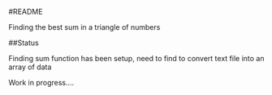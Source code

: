 #README

Finding the best sum in a triangle of numbers

##Status

Finding sum function has been setup, need to find to convert text file into an array of data

Work in progress....
